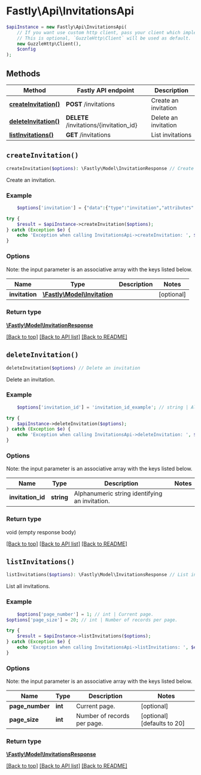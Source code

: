 # Fastly\Api\InvitationsApi


```php
$apiInstance = new Fastly\Api\InvitationsApi(
    // If you want use custom http client, pass your client which implements `GuzzleHttp\ClientInterface`.
    // This is optional, `GuzzleHttp\Client` will be used as default.
    new GuzzleHttp\Client(),
    $config
);
```

## Methods

Method | Fastly API endpoint | Description
------------- | ------------- | -------------
[**createInvitation()**](InvitationsApi.md#createInvitation) | **POST** /invitations | Create an invitation
[**deleteInvitation()**](InvitationsApi.md#deleteInvitation) | **DELETE** /invitations/{invitation_id} | Delete an invitation
[**listInvitations()**](InvitationsApi.md#listInvitations) | **GET** /invitations | List invitations


## `createInvitation()`

```php
createInvitation($options): \Fastly\Model\InvitationResponse // Create an invitation
```

Create an invitation.

### Example
```php
    $options['invitation'] = {"data":{"type":"invitation","attributes":{"email":"thelma@example.com","limit_services":true,"role":"engineer"},"relationships":{"customer":{"data":{"id":"44tb1D3asjhhuh2SH8e8YD","type":"customer"}},"service_invitations":{"data":[{"type":"service_invitation","attributes":{"permission":"purge_all"},"relationships":{"service":{"data":{"type":"service","id":"6yrrdleXQ9QDtum9rMB0nr"}}}}]}}}}; // \Fastly\Model\Invitation

try {
    $result = $apiInstance->createInvitation($options);
} catch (Exception $e) {
    echo 'Exception when calling InvitationsApi->createInvitation: ', $e->getMessage(), PHP_EOL;
}
```

### Options

Note: the input parameter is an associative array with the keys listed below.

Name | Type | Description  | Notes
------------- | ------------- | ------------- | -------------
**invitation** | [**\Fastly\Model\Invitation**](../Model/Invitation.md) |  | [optional]

### Return type

[**\Fastly\Model\InvitationResponse**](../Model/InvitationResponse.md)

[[Back to top]](#) [[Back to API list]](../../README.md#endpoints)
[[Back to README]](../../README.md)

## `deleteInvitation()`

```php
deleteInvitation($options) // Delete an invitation
```

Delete an invitation.

### Example
```php
    $options['invitation_id'] = 'invitation_id_example'; // string | Alphanumeric string identifying an invitation.

try {
    $apiInstance->deleteInvitation($options);
} catch (Exception $e) {
    echo 'Exception when calling InvitationsApi->deleteInvitation: ', $e->getMessage(), PHP_EOL;
}
```

### Options

Note: the input parameter is an associative array with the keys listed below.

Name | Type | Description  | Notes
------------- | ------------- | ------------- | -------------
**invitation_id** | **string** | Alphanumeric string identifying an invitation. |

### Return type

void (empty response body)

[[Back to top]](#) [[Back to API list]](../../README.md#endpoints)
[[Back to README]](../../README.md)

## `listInvitations()`

```php
listInvitations($options): \Fastly\Model\InvitationsResponse // List invitations
```

List all invitations.

### Example
```php
    $options['page_number'] = 1; // int | Current page.
$options['page_size'] = 20; // int | Number of records per page.

try {
    $result = $apiInstance->listInvitations($options);
} catch (Exception $e) {
    echo 'Exception when calling InvitationsApi->listInvitations: ', $e->getMessage(), PHP_EOL;
}
```

### Options

Note: the input parameter is an associative array with the keys listed below.

Name | Type | Description  | Notes
------------- | ------------- | ------------- | -------------
**page_number** | **int** | Current page. | [optional]
**page_size** | **int** | Number of records per page. | [optional] [defaults to 20]

### Return type

[**\Fastly\Model\InvitationsResponse**](../Model/InvitationsResponse.md)

[[Back to top]](#) [[Back to API list]](../../README.md#endpoints)
[[Back to README]](../../README.md)
